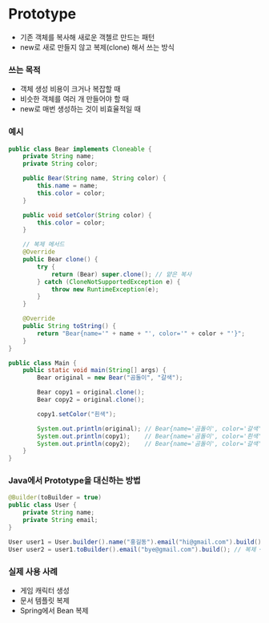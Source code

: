 # Prototype
- 기존 객체를 복사해 새로운 객첼르 만드는 패턴
- new로 새로 만들지 않고 복제(clone) 해서 쓰는 방식
### 쓰는 목적
- 객체 생성 비용이 크거나 복잡할 때
- 비슷한 객체를 여러 개 만들어야 할 때
- new로 매번 생성하는 것이 비효율적일 때
### 예시
```Java
public class Bear implements Cloneable {
    private String name;
    private String color;

    public Bear(String name, String color) {
        this.name = name;
        this.color = color;
    }

    public void setColor(String color) {
        this.color = color;
    }

    // 복제 메서드
    @Override
    public Bear clone() {
        try {
            return (Bear) super.clone(); // 얕은 복사
        } catch (CloneNotSupportedException e) {
            throw new RuntimeException(e);
        }
    }

    @Override
    public String toString() {
        return "Bear{name='" + name + "', color='" + color + "'}";
    }
}
```
```Java
public class Main {
    public static void main(String[] args) {
        Bear original = new Bear("곰돌이", "갈색");

        Bear copy1 = original.clone();
        Bear copy2 = original.clone();

        copy1.setColor("흰색");

        System.out.println(original); // Bear{name='곰돌이', color='갈색'}
        System.out.println(copy1);    // Bear{name='곰돌이', color='흰색'}
        System.out.println(copy2);    // Bear{name='곰돌이', color='갈색'}
    }
}
```
### Java에서 Prototype을 대신하는 방법
```Java
@Builder(toBuilder = true)
public class User {
    private String name;
    private String email;
}

User user1 = User.builder().name("홍길동").email("hi@gmail.com").build();
User user2 = user1.toBuilder().email("bye@gmail.com").build(); // 복제 + 일부 수정
```
### 실제 사용 사례
- 게임 캐릭터 생성
- 문서 템플릿 복제
- Spring에서 Bean 복제
